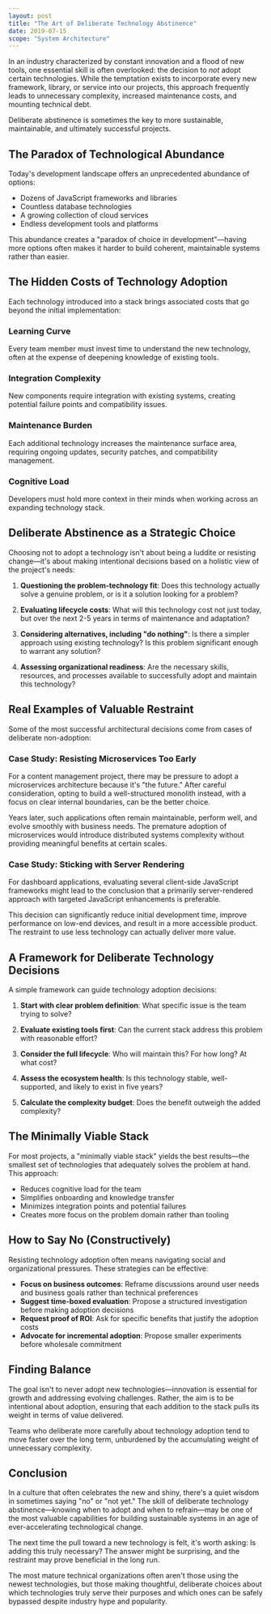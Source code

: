 ```yaml
---
layout: post
title: "The Art of Deliberate Technology Abstinence"
date: 2019-07-15
scope: "System Architecture"
---
```


In an industry characterized by constant innovation and a flood of new tools, one essential skill is often overlooked: the decision to *not* adopt certain technologies. While the temptation exists to incorporate every new framework, library, or service into our projects, this approach frequently leads to unnecessary complexity, increased maintenance costs, and mounting technical debt.

Deliberate abstinence is sometimes the key to more sustainable, maintainable, and ultimately successful projects.

## The Paradox of Technological Abundance

Today's development landscape offers an unprecedented abundance of options:

- Dozens of JavaScript frameworks and libraries
- Countless database technologies
- A growing collection of cloud services
- Endless development tools and platforms

This abundance creates a "paradox of choice in development"—having more options often makes it harder to build coherent, maintainable systems rather than easier.

## The Hidden Costs of Technology Adoption

Each technology introduced into a stack brings associated costs that go beyond the initial implementation:

### Learning Curve
Every team member must invest time to understand the new technology, often at the expense of deepening knowledge of existing tools.

### Integration Complexity
New components require integration with existing systems, creating potential failure points and compatibility issues.

### Maintenance Burden
Each additional technology increases the maintenance surface area, requiring ongoing updates, security patches, and compatibility management.

### Cognitive Load
Developers must hold more context in their minds when working across an expanding technology stack.

## Deliberate Abstinence as a Strategic Choice

Choosing not to adopt a technology isn't about being a luddite or resisting change—it's about making intentional decisions based on a holistic view of the project's needs:

1. **Questioning the problem-technology fit**: Does this technology actually solve a genuine problem, or is it a solution looking for a problem?

2. **Evaluating lifecycle costs**: What will this technology cost not just today, but over the next 2-5 years in terms of maintenance and adaptation?

3. **Considering alternatives, including "do nothing"**: Is there a simpler approach using existing technology? Is this problem significant enough to warrant any solution?

4. **Assessing organizational readiness**: Are the necessary skills, resources, and processes available to successfully adopt and maintain this technology?

## Real Examples of Valuable Restraint

Some of the most successful architectural decisions come from cases of deliberate non-adoption:

### Case Study: Resisting Microservices Too Early

For a content management project, there may be pressure to adopt a microservices architecture because it's "the future." After careful consideration, opting to build a well-structured monolith instead, with a focus on clear internal boundaries, can be the better choice.

Years later, such applications often remain maintainable, perform well, and evolve smoothly with business needs. The premature adoption of microservices would introduce distributed systems complexity without providing meaningful benefits at certain scales.

### Case Study: Sticking with Server Rendering

For dashboard applications, evaluating several client-side JavaScript frameworks might lead to the conclusion that a primarily server-rendered approach with targeted JavaScript enhancements is preferable.

This decision can significantly reduce initial development time, improve performance on low-end devices, and result in a more accessible product. The restraint to use less technology can actually deliver more value.

## A Framework for Deliberate Technology Decisions

A simple framework can guide technology adoption decisions:

1. **Start with clear problem definition**: What specific issue is the team trying to solve?

2. **Evaluate existing tools first**: Can the current stack address this problem with reasonable effort?

3. **Consider the full lifecycle**: Who will maintain this? For how long? At what cost?

4. **Assess the ecosystem health**: Is this technology stable, well-supported, and likely to exist in five years?

5. **Calculate the complexity budget**: Does the benefit outweigh the added complexity?

## The Minimally Viable Stack

For most projects, a "minimally viable stack" yields the best results—the smallest set of technologies that adequately solves the problem at hand. This approach:

- Reduces cognitive load for the team
- Simplifies onboarding and knowledge transfer
- Minimizes integration points and potential failures
- Creates more focus on the problem domain rather than tooling

## How to Say No (Constructively)

Resisting technology adoption often means navigating social and organizational pressures. These strategies can be effective:

- **Focus on business outcomes**: Reframe discussions around user needs and business goals rather than technical preferences
- **Suggest time-boxed evaluation**: Propose a structured investigation before making adoption decisions
- **Request proof of ROI**: Ask for specific benefits that justify the adoption costs
- **Advocate for incremental adoption**: Propose smaller experiments before wholesale commitment

## Finding Balance

The goal isn't to never adopt new technologies—innovation is essential for growth and addressing evolving challenges. Rather, the aim is to be intentional about adoption, ensuring that each addition to the stack pulls its weight in terms of value delivered.

Teams who deliberate more carefully about technology adoption tend to move faster over the long term, unburdened by the accumulating weight of unnecessary complexity.

## Conclusion

In a culture that often celebrates the new and shiny, there's a quiet wisdom in sometimes saying "no" or "not yet." The skill of deliberate technology abstinence—knowing when to adopt and when to refrain—may be one of the most valuable capabilities for building sustainable systems in an age of ever-accelerating technological change.

The next time the pull toward a new technology is felt, it's worth asking: Is adding this truly necessary? The answer might be surprising, and the restraint may prove beneficial in the long run.

The most mature technical organizations often aren't those using the newest technologies, but those making thoughtful, deliberate choices about which technologies truly serve their purposes and which ones can be safely bypassed despite industry hype and popularity.